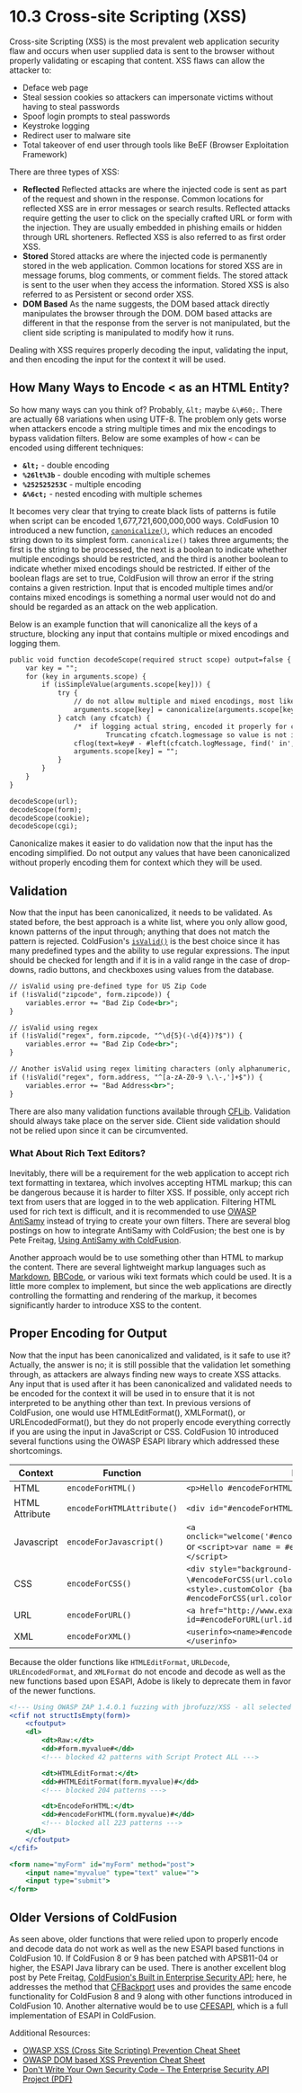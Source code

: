 # 10.3 Cross-site Scripting (XSS)

Cross-site Scripting (XSS) is the most prevalent web application security flaw and occurs when user supplied data is sent to the browser without properly validating or escaping that content. XSS flaws can allow the attacker to:

- Deface web page
- Steal session cookies so attackers can impersonate victims without having to steal passwords
- Spoof login prompts to steal passwords
- Keystroke logging
- Redirect user to malware site
- Total takeover of end user through tools like BeEF (Browser Exploitation Framework)

There are three types of XSS:

- **Reflected** Reflected attacks are where the injected code is sent as part of the request and shown in the response. Common locations for reflected XSS are in error messages or search results. Reflected attacks require getting the user to click on the specially crafted URL or form with the injection. They are usually embedded in phishing emails or hidden through URL shorteners. Reflected XSS is also referred to as first order XSS.
- **Stored** Stored attacks are where the injected code is permanently stored in the web application. Common locations for stored XSS are in message forums, blog comments, or comment fields. The stored attack is sent to the user when they access the information. Stored XSS is also referred to as Persistent or second order XSS.
- **DOM Based** As the name suggests, the DOM based attack directly manipulates the browser through the DOM. DOM based attacks are different in that the response from the server is not manipulated, but the client side scripting is manipulated to modify how it runs.

Dealing with XSS requires properly decoding the input, validating the input, and then encoding the input for the context it will be used.

## How Many Ways to Encode \< as an HTML Entity?

So how many ways can you think of? Probably, `&lt;` maybe `&\#60;`. There are actually 68 variations when using UTF-8. The problem only gets worse when attackers encode a string multiple times and mix the encodings to bypass validation filters. Below are some examples of how `<` can be encoded using different techniques:

- **`&lt;`** - double encoding
- **`%26lt%3b`** - double encoding with multiple schemes
- **`%252525253C`** - multiple encoding
- **`&%6ct;`** - nested encoding with multiple schemes

It becomes very clear that trying to create black lists of patterns is futile when script can be encoded 1,677,721,600,000,000 ways. ColdFusion 10 introduced a new function, [`canonicalize()`](https://cfdocs.org/canonicalize), which reduces an encoded string down to its simplest form. `canonicalize()` takes three arguments; the first is the string to be processed, the next is a boolean to indicate whether multiple encodings should be restricted, and the third is another boolean to indicate whether mixed encodings should be restricted. If either of the boolean flags are set to true, ColdFusion will throw an error if the string contains a given restriction. Input that is encoded multiple times and/or contains mixed encodings is something a normal user would not do and should be regarded as an attack on the web application.

Below is an example function that will canonicalize all the keys of a structure, blocking any input that contains multiple or mixed encodings and logging them.

```cfml
public void function decodeScope(required struct scope) output=false {
    var key = "";
    for (key in arguments.scope) {
        if (isSimpleValue(arguments.scope[key])) {
            try {
                // do not allow multiple and mixed encodings, most likely an attack
                arguments.scope[key] = canonicalize(arguments.scope[key], true, true);
            } catch (any cfcatch) {
                /*  if logging actual string, encoded it properly for context.
                        Truncating cfcatch.logmessage so value is not included */
                cflog(text=key# - #left(cfcatch.logMessage, find(' in', cfcatch.logMessage)), application=true, file="encodingErrors", type="error");
                arguments.scope[key] = "";
            }
        }
    }
}

decodeScope(url);
decodeScope(form);
decodeScope(cookie);
decodeScope(cgi);
```

Canonicalize makes it easier to do validation now that the input has the encoding simplified. Do not output any values that have been canonicalized without properly encoding them for context which they will be used.

## Validation

Now that the input has been canonicalized, it needs to be validated. As stated before, the best approach is a white list, where you only allow good, known patterns of the input through; anything that does not match the pattern is rejected. ColdFusion's [`isValid()`](https://cfdocs.org/isvalid) is the best choice since it has many predefined types and the ability to use regular expressions. The input should be checked for length and if it is in a valid range in the case of drop-downs, radio buttons, and checkboxes using values from the database.

```cfml
// isValid using pre-defined type for US Zip Code
if (!isValid("zipcode", form.zipcode)) {
    variables.error += "Bad Zip Code<br>";
}

// isValid using regex
if (!isValid("regex", form.zipcode, "^\d{5}(-\d{4})?$")) {
    variables.error += "Bad Zip Code<br>";
}

// Another isValid using regex limiting characters (only alphanumeric, space, ., -, ', and ,)
if (!isValid("regex", form.address, "^[a-zA-Z0-9 \.\-,']+$")) {
    variables.error += "Bad Address<br>";
}
```

There are also many validation functions available through [CFLib](http://cflib.org/). Validation should always take place on the server side. Client side validation should not be relied upon since it can be circumvented.

### What About Rich Text Editors?

Inevitably, there will be a requirement for the web application to accept rich text formatting in textarea, which involves accepting HTML markup; this can be dangerous because it is harder to filter XSS. If possible, only accept rich text from users that are logged in to the web application. Filtering HTML used for rich text is difficult, and it is recommended to use [OWASP AntiSamy](https://www.owasp.org/index.php/Category:OWASP_AntiSamy_Project) instead of trying to create your own filters. There are several blog postings on how to integrate AntiSamy with ColdFusion; the best one is by Pete Freitag, [Using AntiSamy with ColdFusion](http://www.petefreitag.com/item/760.cfm).

Another approach would be to use something other than HTML to markup the content. There are several lightweight markup languages such as [Markdown](https://en.wikipedia.org/wiki/Markdown), [BBCode](https://en.wikipedia.org/wiki/BBCode), or various wiki text formats which could be used. It is a little more complex to implement, but since the web applications are directly controlling the formatting and rendering of the markup, it becomes significantly harder to introduce XSS to the content.

## Proper Encoding for Output

Now that the input has been canonicalized and validated, is it safe to use it? Actually, the answer is no; it is still possible that the validation let something through, as attackers are always finding new ways to create XSS attacks. Any input that is used after it has been canonicalized and validated needs to be encoded for the context it will be used in to ensure that it is not interpreted to be anything other than text. In previous versions of ColdFusion, one would use HTMLEditFormat(), XMLFormat(), or URLEncodedFormat(), but they do not properly encode everything correctly if you are using the input in JavaScript or CSS. ColdFusion 10 introduced several functions using the OWASP ESAPI library which addressed these shortcomings.

| Context          | Function                   | Example
| ---------------- | -------------------------- | -----------------------
| HTML             | `encodeForHTML()`          | `<p>Hello #encodeForHTML(url.name)#</p>`
| HTML Attribute   | `encodeForHTMLAttribute()` | `<div id="#encodeForHTMLAttribute(url.name)#">`
| Javascript       | `encodeForJavascript()`    | `<a onclick="welcome('#encodeForJavascript(url.name)#');">` or `<script>var name = #encodeForJavascript(url.name)#;</script>`
|  CSS             | `encodeForCSS()`           |  `<div style="background-color: \#encodeForCSS(url.color)\#;"\>\</div\>` or `<style>.customColor {background-color: #encodeForCSS(url.color)#};</style>`
| URL              | `encodeForURL()`           |  `<a href="http://www.example.com/edit.cfm?id=#encodeForURL(url.id)#">Edit\</a>`
| XML              | `encodeForXML()`           |  `<userinfo><name>#encodeForXML(url.name)#</name></userinfo>`

Because the older functions like `HTMLEditFormat`, `URLDecode`, `URLEncodedFormat`, and `XMLFormat` do not encode and decode as well as the new functions based upon ESAPI, Adobe is likely to deprecate them in favor of the newer functions.

```cfml
<!--- Using OWASP ZAP 1.4.0.1 fuzzing with jbrofuzz/XSS - all selected (223 patterns) and URL encoded --->
<cfif not structIsEmpty(form)>
    <cfoutput>
    <dl>
        <dt>Raw:</dt>
        <dd>#form.myvalue#</dd>
        <!--- blocked 42 patterns with Script Protect ALL --->

        <dt>HTMLEditFormat:</dt>
        <dd>#HTMLEditFormat(form.myvalue)#</dd>
        <!--- blocked 204 patterns --->

        <dt>EncodeForHTML:</dt>
        <dd>#encodeForHTML(form.myvalue)#</dd>
        <!--- blocked all 223 patterns --->
    </dl>
    </cfoutput>
</cfif>

<form name="myForm" id="myForm" method="post">
    <input name="myvalue" type="text" value="">
    <input type="submit">
</form>
```

## Older Versions of ColdFusion

As seen above, older functions that were relied upon to properly encode and decode data do not work as well as the new ESAPI based functions in ColdFusion 10. If ColdFusion 8 or 9 has been patched with APSB11-04 or higher, the ESAPI Java library can be used. There is another excellent blog post by Pete Freitag, [ColdFusion's Built in Enterprise Security API](http://www.petefreitag.com/item/788.cfm); here, he addresses the method that [CFBackport](https://github.com/misterdai/cfbackport#readme) uses and provides the same encode functionality for ColdFusion 8 and 9 along with other functions introduced in ColdFusion 10. Another alternative would be to use [CFESAPI](https://github.com/damonmiller/cfesapi#readme), which is a full implementation of ESAPI in ColdFusion.

Additional Resources:

- [OWASP XSS (Cross Site Scripting) Prevention Cheat Sheet](https://cheatsheetseries.owasp.org/cheatsheets/Cross_Site_Scripting_Prevention_Cheat_Sheet.html)
- [OWASP DOM based XSS Prevention Cheat Sheet](https://cheatsheetseries.owasp.org/cheatsheets/DOM_based_XSS_Prevention_Cheat_Sheet.html)
- [Don't Write Your Own Security Code – The Enterprise Security API Project (PDF)](https://www.owasp.org/images/3/3d/ESAPI_for_OWASP.pdf)
